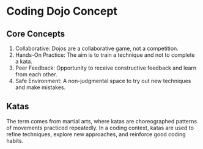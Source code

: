 # Coding Dojo Concept

## Core Concepts

1. Collaborative: Dojos are a collaborative game, not a competition.
2. Hands-On Practice: The aim is to train a technique and not to complete a kata.
3. Peer Feedback: Opportunity to receive constructive feedback and learn from each other.
4. Safe Environment: A non-judgmental space to try out new techniques and make mistakes.

## Katas

The term comes from martial arts, where katas are choreographed patterns of movements practiced repeatedly.
In a coding context, katas are used to refine techniques, explore new approaches, and reinforce good coding habits.
